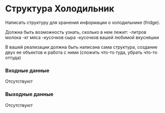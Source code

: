 # Структура Холодильник
Написать структуру для хранения информации о холодильнике (fridge).

Должна быть возможность узнать, сколько в нем лежит:
-литров молока
-кг мяса
-кусочков сыра
-кусочков вашей любимой вкусняшки

В вашей реализации должна быть написана сама структура, создание двух ее объектов и работа с ними (сложить что-то туда, убрать что-то оттуда)

### Входные данные

Отсутствуют

### Выходные данные

Отсутствуют

